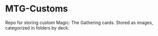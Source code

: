 # MTG-Customs
Repo for storing custom Magic: The Gathering cards. Stored as images, categorized in folders by deck.
